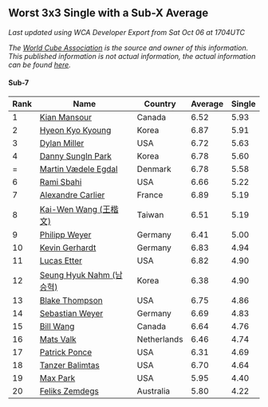 ## Worst 3x3 Single with a Sub-X Average

*Last updated using WCA Developer Export from Sat Oct 06 at 1704UTC*

*The [World Cube Association](https://www.worldcubeassociation.org) is the source and owner of this information. This published information is not actual information, the actual information can be found [here](https://www.worldcubeassociation.org/results).*

#### Sub-7

|Rank|Name|Country|Average|Single|  
|--|--|--|--|--|  
|1|[Kian Mansour](https://www.worldcubeassociation.org/persons/2015MANS03)|Canada|6.52|5.93|  
|2|[Hyeon Kyo Kyoung](https://www.worldcubeassociation.org/persons/2013KYOU01)|Korea|6.87|5.91|  
|3|[Dylan Miller](https://www.worldcubeassociation.org/persons/2015MILL01)|USA|6.72|5.63|  
|4|[Danny SungIn Park](https://www.worldcubeassociation.org/persons/2015PARK13)|Korea|6.78|5.60|  
|=|[Martin Vædele Egdal](https://www.worldcubeassociation.org/persons/2013EGDA02)|Denmark|6.78|5.58|  
|6|[Rami Sbahi](https://www.worldcubeassociation.org/persons/2011SBAH01)|USA|6.66|5.22|  
|7|[Alexandre Carlier](https://www.worldcubeassociation.org/persons/2012CARL03)|France|6.89|5.19|  
|8|[Kai-Wen Wang (王楷文)](https://www.worldcubeassociation.org/persons/2015WANG09)|Taiwan|6.51|5.19|  
|9|[Philipp Weyer](https://www.worldcubeassociation.org/persons/2010WEYE01)|Germany|6.41|5.00|  
|10|[Kevin Gerhardt](https://www.worldcubeassociation.org/persons/2013GERH01)|Germany|6.83|4.94|  
|11|[Lucas Etter](https://www.worldcubeassociation.org/persons/2011ETTE01)|USA|6.82|4.90|  
|12|[Seung Hyuk Nahm (남승혁)](https://www.worldcubeassociation.org/persons/2013NAHM01)|Korea|6.38|4.90|  
|13|[Blake Thompson](https://www.worldcubeassociation.org/persons/2010THOM03)|USA|6.75|4.86|  
|14|[Sebastian Weyer](https://www.worldcubeassociation.org/persons/2010WEYE02)|Germany|6.69|4.83|  
|15|[Bill Wang](https://www.worldcubeassociation.org/persons/2010WANG68)|Canada|6.64|4.76|  
|16|[Mats Valk](https://www.worldcubeassociation.org/persons/2007VALK01)|Netherlands|6.46|4.74|  
|17|[Patrick Ponce](https://www.worldcubeassociation.org/persons/2012PONC02)|USA|6.31|4.69|  
|18|[Tanzer Balimtas](https://www.worldcubeassociation.org/persons/2013BALI01)|USA|6.70|4.64|  
|19|[Max Park](https://www.worldcubeassociation.org/persons/2012PARK03)|USA|5.95|4.40|  
|20|[Feliks Zemdegs](https://www.worldcubeassociation.org/persons/2009ZEMD01)|Australia|5.80|4.22|  
